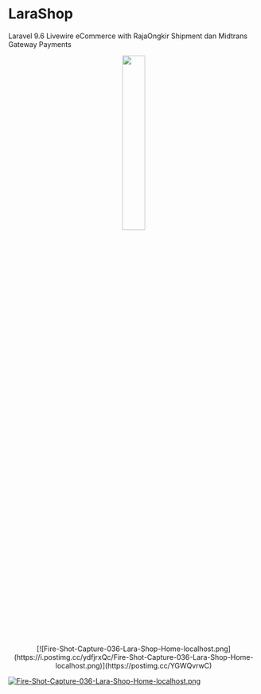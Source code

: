 # LaraShop
Laravel 9.6 Livewire eCommerce with RajaOngkir Shipment dan Midtrans Gateway Payments
<p dir="auto" align="center"><a href="http://www.ruangsebelah.com/" rel="nofollow"><img src="https://i.postimg.cc/NLvHNwcR/logo-top-1.png" style="max-width: 30%;" width="30%"></a></p>

<p dir="auto" align="center"> [![Fire-Shot-Capture-036-Lara-Shop-Home-localhost.png](https://i.postimg.cc/ydfjrxQc/Fire-Shot-Capture-036-Lara-Shop-Home-localhost.png)](https://postimg.cc/YGWQvrwC) </p>

[![Fire-Shot-Capture-036-Lara-Shop-Home-localhost.png](https://i.postimg.cc/ydfjrxQc/Fire-Shot-Capture-036-Lara-Shop-Home-localhost.png)](https://postimg.cc/YGWQvrwC)
